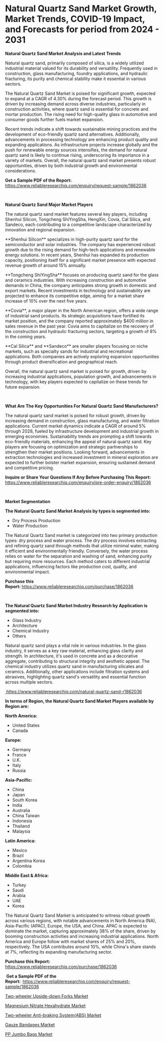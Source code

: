 <p><h1>Natural Quartz Sand Market Growth, Market Trends, COVID-19 Impact, and Forecasts for period from 2024 - 2031</h1></p><p><strong>Natural Quartz Sand Market Analysis and Latest Trends</strong></p>
<p><p>Natural quartz sand, primarily composed of silica, is a widely utilized industrial material valued for its durability and versatility. Frequently used in construction, glass manufacturing, foundry applications, and hydraulic fracturing, its purity and chemical stability make it essential in various sectors.</p><p>The Natural Quartz Sand Market is poised for significant growth, expected to expand at a CAGR of 4.30% during the forecast period. This growth is driven by increasing demand across diverse industries, particularly in construction activities, where quartz sand is essential for concrete and mortar production. The rising need for high-quality glass in automotive and consumer goods further fuels market expansion.</p><p>Recent trends indicate a shift towards sustainable mining practices and the development of eco-friendly quartz sand alternatives. Additionally, advancements in processing technology are enhancing product quality and expanding applications. As infrastructure projects increase globally and the push for renewable energy sources intensifies, the demand for natural quartz sand is likely to continue rising, underscoring its importance in a variety of markets. Overall, the natural quartz sand market presents robust opportunities, driven by both industrial growth and environmental considerations.</p></p>
<p><strong>Get a Sample PDF of the Report:&nbsp;</strong> <a href="https://www.reliableresearchiq.com/enquiry/request-sample/1862036?utm_campaign=1102&utm_medium=2&utm_source=Github&utm_content=ia&utm_term=07112024&utm_id=natural-quartz-sand">https://www.reliableresearchiq.com/enquiry/request-sample/1862036</a></p>
<p>&nbsp;</p>
<p><strong>Natural Quartz Sand Major Market Players</strong></p>
<p><p>The natural quartz sand market features several key players, including Shenhui Silicon, Tongcheng ShiYingSha, HengXin, Covia, Cal Silica, and Sandeco, each contributing to a competitive landscape characterized by innovation and regional expansion.</p><p>**Shenhui Silicon** specializes in high-purity quartz sand for the semiconductor and solar industries. The company has experienced robust growth due to the rising demand for high-tech applications and renewable energy solutions. In recent years, Shenhui has expanded its production capacity, positioning itself for a significant market presence with expected revenue growth of around 15% annually.</p><p>**Tongcheng ShiYingSha** focuses on producing quartz sand for the glass and ceramics industries. With increasing construction and automotive demands in China, the company anticipates strong growth in domestic and export markets. Recent investments in technology and sustainability are projected to enhance its competitive edge, aiming for a market share increase of 10% over the next five years.</p><p>**Covia**, a major player in the North American region, offers a wide range of industrial sand products. Its strategic acquisitions have fortified its market position, and the company reported approximately $400 million in sales revenue in the past year. Covia aims to capitalize on the recovery of the construction and hydraulic fracturing sectors, targeting a growth of 8% in the coming years.</p><p>**Cal Silica** and **Sandeco** are smaller players focusing on niche markets, such as specialty sands for industrial and recreational applications. Both companies are actively exploring expansion opportunities through product diversification and geographical reach.</p><p>Overall, the natural quartz sand market is poised for growth, driven by increasing industrial applications, population growth, and advancements in technology, with key players expected to capitalize on these trends for future expansion.</p></p>
<p>&nbsp;</p>
<p><strong>What Are The Key Opportunities For Natural Quartz Sand Manufacturers?</strong></p>
<p><p>The natural quartz sand market is poised for robust growth, driven by increasing demand in construction, glass manufacturing, and water filtration applications. Current market dynamics indicate a CAGR of around 5% through 2028, fueled by infrastructure development and industrial growth in emerging economies. Sustainability trends are prompting a shift towards eco-friendly materials, enhancing the appeal of natural quartz sand. Key players are focusing on optimization and strategic partnerships to strengthen their market positions. Looking forward, advancements in extraction technologies and increased investment in mineral exploration are expected to further bolster market expansion, ensuring sustained demand and competitive pricing.</p></p>
<p><strong>Inquire or Share Your Questions If Any Before Purchasing This Report:</strong> <a href="https://www.reliableresearchiq.com/enquiry/pre-order-enquiry/1862036?utm_campaign=1102&utm_medium=2&utm_source=Github&utm_content=ia&utm_term=07112024&utm_id=natural-quartz-sand">https://www.reliableresearchiq.com/enquiry/pre-order-enquiry/1862036</a></p>
<p>&nbsp;</p>
<p><strong>Market Segmentation</strong></p>
<p><strong>The Natural Quartz Sand Market Analysis by types is segmented into:</strong></p>
<p><ul><li>Dry Process Production</li><li>Water Production</li></ul></p>
<p><p>The Natural Quartz Sand market is categorized into two primary production types: dry process and water process. The dry process involves extracting and refining quartz sand through methods that utilize minimal water, making it efficient and environmentally friendly. Conversely, the water process relies on water for the separation and washing of sand, enhancing purity but requiring more resources. Each method caters to different industrial applications, influencing factors like production cost, quality, and environmental impact.</p></p>
<p><strong>Purchase this Report:&nbsp;</strong><a href="https://www.reliableresearchiq.com/purchase/1862036?utm_campaign=1102&utm_medium=2&utm_source=Github&utm_content=ia&utm_term=07112024&utm_id=natural-quartz-sand">https://www.reliableresearchiq.com/purchase/1862036</a></p>
<p>&nbsp;</p>
<p><strong>The Natural Quartz Sand Market Industry Research by Application is segmented into:</strong></p>
<p><ul><li>Glass Industry</li><li>Architecture</li><li>Chemical Industry</li><li>Others</li></ul></p>
<p><p>Natural quartz sand plays a vital role in various industries. In the glass industry, it serves as a key raw material, enhancing glass clarity and strength. In architecture, it's used in concrete and as a decorative aggregate, contributing to structural integrity and aesthetic appeal. The chemical industry utilizes quartz sand in manufacturing silicates and ceramics. Additionally, other applications include filtration systems and abrasives, highlighting quartz sand's versatility and essential function across multiple sectors.</p></p>
<p><a href="https://www.reliableresearchiq.com/natural-quartz-sand-r1862036?utm_campaign=1102&utm_medium=2&utm_source=Github&utm_content=ia&utm_term=07112024&utm_id=natural-quartz-sand">&nbsp;https://www.reliableresearchiq.com/natural-quartz-sand-r1862036</a></p>
<p><strong>In terms of Region, the Natural Quartz Sand Market Players available by Region are:</strong></p>
<p>
    <p> <strong> North America: </strong>
        <ul>
            <li>United States</li>
            <li>Canada</li>
        </ul>
        </p> 
    <p> <strong> Europe: </strong>
        <ul>
            <li>Germany</li>
            <li>France</li>
            <li>U.K.</li>
            <li>Italy</li>
            <li>Russia</li>
        </ul>
        </p> 
    <p> <strong> Asia-Pacific: </strong>
        <ul>
            <li>China</li>
            <li>Japan</li>
            <li>South Korea</li>
            <li>India</li>
            <li>Australia</li>
            <li>China Taiwan</li>
            <li>Indonesia</li>
            <li>Thailand</li>
            <li>Malaysia</li>
        </ul>
        </p> 
    <p> <strong> Latin America: </strong>
        <ul>
            <li>Mexico</li>
            <li>Brazil</li>
            <li>Argentina Korea</li>
            <li>Colombia</li>
        </ul>
        </p> 
    <p> <strong> Middle East & Africa: </strong>
        <ul>
            <li>Turkey</li>
            <li>Saudi</li>
            <li>Arabia</li>
            <li>UAE</li>
            <li>Korea</li>
        </ul>
    </p>
    </p>
<p><p>The Natural Quartz Sand Market is anticipated to witness robust growth across various regions, with notable advancements in North America (NA), Asia-Pacific (APAC), Europe, the USA, and China. APAC is expected to dominate the market, capturing approximately 38% of the share, driven by booming construction activities and increasing industrial applications. North America and Europe follow with market shares of 25% and 20%, respectively. The USA contributes around 10%, while China's share stands at 7%, reflecting its expanding manufacturing sector.</p></p>
<p><strong>Purchase this Report: </strong><a href="https://www.reliableresearchiq.com/purchase/1862036?utm_campaign=1102&utm_medium=2&utm_source=Github&utm_content=ia&utm_term=07112024&utm_id=natural-quartz-sand">https://www.reliableresearchiq.com/purchase/1862036</a></p>
<p>&nbsp;<strong>Get a Sample PDF of the Report:&nbsp;&nbsp;</strong><a href="https://www.reliableresearchiq.com/enquiry/request-sample/1862036?utm_campaign=1102&utm_medium=2&utm_source=Github&utm_content=ia&utm_term=07112024&utm_id=natural-quartz-sand">https://www.reliableresearchiq.com/enquiry/request-sample/1862036</a></p>
<p><strong></strong></p>
<p><p><a href="https://www.linkedin.com/pulse/two-wheeler-upside-down-forks-industry-sector-market-dynamics-fdfzc?utm_campaign=1102&utm_medium=2&utm_source=Github&utm_content=ia&utm_term=07112024&utm_id=natural-quartz-sand">Two-wheeler Upside-down Forks Market</a></p><p><a href="https://github.com/ibbiechinotit/Market-Research-Report-List-1/blob/main/magnesium-nitrate-hexahydrate-market.md?utm_campaign=1102&utm_medium=2&utm_source=Github&utm_content=ia&utm_term=07112024&utm_id=natural-quartz-sand">Magnesium Nitrate Hexahydrate Market</a></p><p><a href="https://www.linkedin.com/pulse/two-wheeler-anti-braking-systemabs-market-trends-detailed-study-i5hnc?utm_campaign=1102&utm_medium=2&utm_source=Github&utm_content=ia&utm_term=07112024&utm_id=natural-quartz-sand">Two-wheeler Anti-braking System(ABS) Market</a></p><p><a href="https://issuu.com/reportprime-2/docs/gauze-bandages-market-size-2030.ppt_349e93546ac7b8?utm_campaign=1102&utm_medium=2&utm_source=Github&utm_content=ia&utm_term=07112024&utm_id=natural-quartz-sand">Gauze Bandages Market</a></p><p><a href="https://github.com/hegwervaemeruk/Market-Research-Report-List-1/blob/main/pp-jumbo-bags-market.md?utm_campaign=1102&utm_medium=2&utm_source=Github&utm_content=ia&utm_term=07112024&utm_id=natural-quartz-sand">PP Jumbo Bags Market</a></p></p>